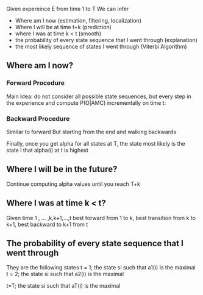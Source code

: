 Given expereince E from time 1 to T
We can infer
- Where am I now (estimation, filtering, localization)
- Where I will be at time t+k (prediction)
- where I was at time k < t (smooth)
- the probability of every state sequence that I went through (explanation)
- the most likely sequence of states I went through (Viterbi Algorithm)

## Where am I now?
### Forward Procedure
Main Idea: do not consider all possible state sequences, but every step in the experience and compute P(O|AMC) incrementally on time t:

### Backward Procedure
Similar to forward
But starting from the end and walking backwards

Finally, once you get alpha for all states at T, the state most likely is the state i that alpha(i) at t is highest

## Where I will be in the future?
Continue computing alpha values until you reach T+k

## Where I was at time k < t?
Given time 1 , ... ,k,k+1,...,t
best forward from 1 to k, best transition from k to k+1, best backward to k+1 from t

## The probability of every state sequence that I went through
They are the following states
t = 1; the state si such that a1(i) is the maximal
t = 2; the state si such that a2(i) is the maximal

t=T; the state si such that aT(i) is the maximal


